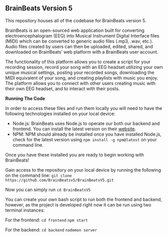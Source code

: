 ## **BrainBeats Version 5**
This repository houses all of the codebase for BrainBeats version 5.

BrainBeats is an open-sourced web application built for converting electroencephalogram (EEG) into Musical Instrument Digital Interface files (MIDI) which can be converted to generic audio files (.mp3, .wav, etc.). Audio files created by users can then be uploaded, edited, shared, and downloaded on BrainBeats’ web platform with a BrainBeats user account.

The functionality of this platform allows you to create a script for your recording session, record your song with an EEG headset utilizing your own unique musical settings, posting your recorded songs, downloading the MIDI equivalent of your song, and creating playlists with music you enjoy. The platform allows you to connect with other users creating music with their own EEG headset, and to interact with their posts.

**Running The Code**

In order to access these files and run them locally you will need to have the following technologies installed on your local device:
 - Node.js: BrainBeats uses Node.js to operate our both our backend and frontend. You can install the latest version on their [website](https://nodejs.org/en).
 - NPM: NPM should already be installed once you have installed Node.js, check for the latest version using `npm install -g npm@latest` on your command line.

Once you have these installed you are ready to begin working with BrainBeats!

Gain access to the repository on your local device by running the following on the command line:
`git clone https://github.com/BrainBeatsv5/BrainBeatsV5.git`

Now you can simply run
`cd BrainBeatsV5`

You can create your own bash script to run both the frontend and backend, however, as the project is developed right now it can be run using two terminal instances:

For the frontend:
`cd frontend`
`npm start`

For the backend:
`cd backend`
`nodemon server`
